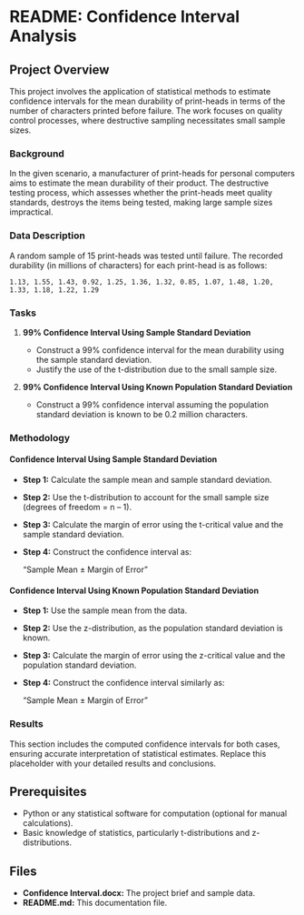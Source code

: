# README: Confidence Interval Analysis

## Project Overview
This project involves the application of statistical methods to estimate confidence intervals for the mean durability of print-heads in terms of the number of characters printed before failure. The work focuses on quality control processes, where destructive sampling necessitates small sample sizes.

### Background
In the given scenario, a manufacturer of print-heads for personal computers aims to estimate the mean durability of their product. The destructive testing process, which assesses whether the print-heads meet quality standards, destroys the items being tested, making large sample sizes impractical.

### Data Description
A random sample of 15 print-heads was tested until failure. The recorded durability (in millions of characters) for each print-head is as follows:

```
1.13, 1.55, 1.43, 0.92, 1.25, 1.36, 1.32, 0.85, 1.07, 1.48, 1.20, 1.33, 1.18, 1.22, 1.29
```

### Tasks
1. **99% Confidence Interval Using Sample Standard Deviation**
   - Construct a 99% confidence interval for the mean durability using the sample standard deviation.
   - Justify the use of the t-distribution due to the small sample size.

2. **99% Confidence Interval Using Known Population Standard Deviation**
   - Construct a 99% confidence interval assuming the population standard deviation is known to be 0.2 million characters.

### Methodology
#### Confidence Interval Using Sample Standard Deviation
- **Step 1:** Calculate the sample mean and sample standard deviation.
- **Step 2:** Use the t-distribution to account for the small sample size (degrees of freedom = n – 1).
- **Step 3:** Calculate the margin of error using the t-critical value and the sample standard deviation.
- **Step 4:** Construct the confidence interval as:
  
  “Sample Mean ± Margin of Error”

#### Confidence Interval Using Known Population Standard Deviation
- **Step 1:** Use the sample mean from the data.
- **Step 2:** Use the z-distribution, as the population standard deviation is known.
- **Step 3:** Calculate the margin of error using the z-critical value and the population standard deviation.
- **Step 4:** Construct the confidence interval similarly as:

  “Sample Mean ± Margin of Error”

### Results
This section includes the computed confidence intervals for both cases, ensuring accurate interpretation of statistical estimates. Replace this placeholder with your detailed results and conclusions.

## Prerequisites
- Python or any statistical software for computation (optional for manual calculations).
- Basic knowledge of statistics, particularly t-distributions and z-distributions.

## Files
- **Confidence Interval.docx:** The project brief and sample data.
- **README.md:** This documentation file.

